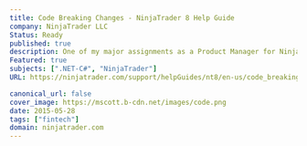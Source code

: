 ```yaml
---
title: Code Breaking Changes - NinjaTrader 8 Help Guide
company: NinjaTrader LLC
Status: Ready
published: true
description: One of my major assignments as a Product Manager for NinjaTrader was discovering and documenting many of the changes our community of 3rd party developers needed to use to convert their C# NinjaScript types from Version 7 to Version 8.
Featured: true
subjects: [".NET-C#", "NinjaTrader"]
URL: https://ninjatrader.com/support/helpGuides/nt8/en-us/code_breaking_changes.htm

canonical_url: false
cover_image: https://mscott.b-cdn.net/images/code.png
date: 2015-05-28
tags: ["fintech"]
domain: ninjatrader.com
---
```


